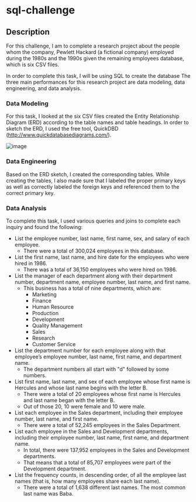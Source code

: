 # sql-challenge

## Description

For this challenge, I am to complete a research project about the people whom the company, Pewlett Hackard (a fictional company) employed during the 1980s and the 1990s given the remaining employees database, which is six CSV files.

In order to complete this task, I will be using SQL to create the database The three main performances for this research project are data modeling, data engineering, and data analysis.

### Data Modeling

For this task, I looked at the six CSV files created the Entity Relationship Diagram (ERD) according to the table names and table headings. In order to sketch the ERD, I used the free tool, QuickDBD (http://www.quickdatabasediagrams.com/).

![image](https://github.com/user-attachments/assets/0929b9b5-1db1-45bc-a801-5f072e967b21)


### Data Engineering

Based on the ERD sketch, I created the corresponding tables. While creating the tables, I also made sure that I labeled the proper primary keys as well as correctly labeled the foreign keys and referenced them to the correct primary key.


### Data Analysis

To complete this task, I used various queries and joins to complete each inquiry and found the following:
- List the employee number, last name, first name, sex, and salary of each employee.
  - There were a total of 300,024 employees in this database.
- List the first name, last name, and hire date for the employees who were hired in 1986.
  - There was a total of 36,150 employees who were hired on 1986.
- List the manager of each department along with their department number, department name, employee number, last name, and first name.
  - This business has a total of nine departments, which are:
    - Marketing
    - Finance
    - Human Resource
    - Production
    - Development
    - Quality Management
    - Sales
    - Research
    - Customer Service
- List the department number for each employee along with that employee’s employee number, last name, first name, and department name.
  - The department numbers all start with "d" followed by some numbers.
- List first name, last name, and sex of each employee whose first name is Hercules and whose last name begins with the letter B.
  - There were a total of 20 employees whose first name is Hercules and last name began with the letter B.
  - Out of those 20, 10 were female and 10 were male.
- List each employee in the Sales department, including their employee number, last name, and first name.
  - There were a total of 52,245 employees in the Sales Department.
- List each employee in the Sales and Development departments, including their employee number, last name, first name, and department name.
  - In total, there were 137,952 employees in the Sales and Development departments.
  - That means that a total of 85,707 employees were part of the Development department.
- List the frequency counts, in descending order, of all the employee last names (that is, how many employees share each last name).
  - There were a total of 1,638 different last names. The most common last name was Baba.


